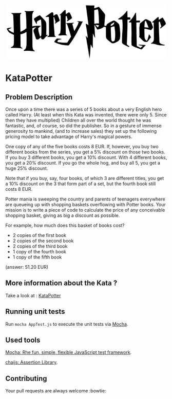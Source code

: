 <p align="center">
	<img src="https://github.com/ouadie-lahdioui/KataPotter/blob/master/images/harry.png"> 
</p>

# KataPotter

## Problem Description
   
Once upon a time there was a series of 5 books about a very English hero called Harry. (At least when this Kata was invented, there were only 5. Since then they have multiplied) Children all over the world thought he was fantastic, and, of course, so did the publisher. So in a gesture of immense generosity to mankind, (and to increase sales) they set up the following pricing model to take advantage of Harry's magical powers.

One copy of any of the five books costs 8 EUR. If, however, you buy two different books from the series, you get a 5% discount on those two books. If you buy 3 different books, you get a 10% discount. With 4 different books, you get a 20% discount. If you go the whole hog, and buy all 5, you get a huge 25% discount.

Note that if you buy, say, four books, of which 3 are different titles, you get a 10% discount on the 3 that form part of a set, but the fourth book still costs 8 EUR.

Potter mania is sweeping the country and parents of teenagers everywhere are queueing up with shopping baskets overflowing with Potter books. Your mission is to write a piece of code to calculate the price of any conceivable shopping basket, giving as big a discount as possible.

For example, how much does this basket of books cost?

- 2 copies of the first book 
- 2 copies of the second book
- 2 copies of the third book
- 1 copy of the fourth book
- 1 copy of the fifth book

(answer: 51.20 EUR)

## More information about the Kata ?

Take a look at : [KataPotter](http://www.codingdojo.org/cgi-bin/index.pl?action=browse&id=KataPotter&revision=41)

## Running unit tests

Run `mocha AppTest.js` to execute the unit tests via [Mocha](https://mochajs.org/).

## Used tools

[Mocha: Rhe fun, simple, flexible JavaScript test framework](https://mochajs.org/).

[chaijs: Assertion Library](http://chaijs.com/).


## Contributing

Your pull requests are always welcome :bowtie:
